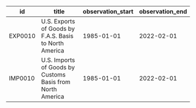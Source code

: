 | id      | title                                                     | observation_start   | observation_end   |
|---------|-----------------------------------------------------------|---------------------|-------------------|
| EXP0010 | U.S. Exports of Goods by F.A.S. Basis to North America    | 1985-01-01          | 2022-02-01        |
| IMP0010 | U.S. Imports of Goods by Customs Basis from North America | 1985-01-01          | 2022-02-01        |